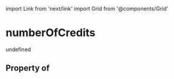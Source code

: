 import Link from 'next/link'
import Grid from '@components/Grid'

# numberOfCredits

undefined

## Property of



